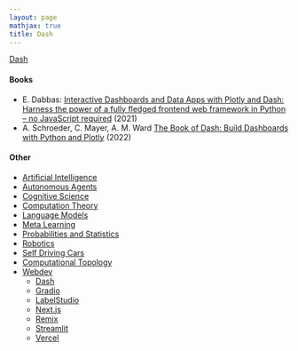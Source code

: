 ```yaml
---
layout: page
mathjax: true
title: Dash
---
```

[Dash](https://plotly.com/dash/)

#### Books
* E. Dabbas: [Interactive Dashboards and Data Apps with Plotly and Dash: Harness the power of a fully fledged frontend web framework in Python – no JavaScript required](https://www.amazon.com/Interactive-Dashboards-Data-Apps-Plotly/dp/1800568916) (2021)
* A. Schroeder, C. Mayer, A. M. Ward [The Book of Dash: Build Dashboards with Python and Plotly](https://www.amazon.com/Python-Dash-Analysis-Visualization-Plotly/dp/1718502222) (2022)

#### Other
* [Artificial Intelligence](/artificial_intelligence)
* [Autonomous Agents](/autonomous_agents)
* [Cognitive Science](/cognitive_science)
* [Computation Theory](/computation_theory)
* [Language Models](/language_models)
* [Meta Learning](/meta_learning)
* [Probabilities and Statistics](/probabilities_and_statistics)
* [Robotics](/robotics)
* [Self Driving Cars](/self_driving_cars)
* [Computational Topology](/computational_topology)
* [Webdev](/webdev)
  * [Dash](/webdev/dash)
  * [Gradio](/webdev/gradio)
  * [LabelStudio](/webdev/label_studio)
  * [Next.js](/webdev/next_js)
  * [Remix](/webdev/remix)
  * [Streamlit](/webdev/streamlit)
  * [Vercel](/webdev/vercel)
